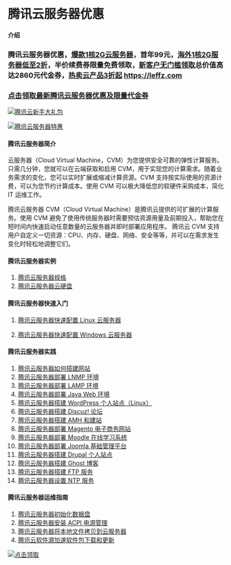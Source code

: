 # 腾讯云服务器优惠

#### 介绍
### 腾讯云服务器优惠，[爆款1核2G云服务器](https://cloud.tencent.com/act/cps/redirect?redirect=1054&cps_key=8eb5bd7fecaebaa8c13d45dcda49294d&from=console)，首年99元，[海外1核2G服务器低至2折](https://cloud.tencent.com/act/cps/redirect?redirect=1049&cps_key=8eb5bd7fecaebaa8c13d45dcda49294d&from=console)，半价续费券限量免费领取，[新客户无门槛领取](https://cloud.tencent.com/act/cps/redirect?redirect=1040&cps_key=8eb5bd7fecaebaa8c13d45dcda49294d&from=console)总价值高达2860元代金券，[热卖云产品3折起](https://cloud.tencent.com/act/cps/redirect?redirect=1014&cps_key=8eb5bd7fecaebaa8c13d45dcda49294d&from=console)   [ **https://leffz.com** ](https://leffz.com)





### [点击领取最新腾讯云服务器优惠及限量代金券](https://leffz.com)



<a href="https://cloud.tencent.com/act/cps/redirect?redirect=1040&cps_key=8eb5bd7fecaebaa8c13d45dcda49294d&from=console" target="_blank">

![腾讯云新手大礼包](https://images.gitee.com/uploads/images/2020/0517/221052_2ac3b9de_7556849.png "tengxunyun.png")

</a>

<a href="https://cloud.tencent.com/act/cps/redirect?redirect=1054&cps_key=8eb5bd7fecaebaa8c13d45dcda49294d&from=console" target="_blank">

![腾讯云服务器特惠](https://images.gitee.com/uploads/images/2020/0517/221120_18accdda_7556849.png "tengxunyun1.png")

</a>

#### 腾讯云服务器简介
云服务器（Cloud Virtual Machine，CVM）为您提供安全可靠的弹性计算服务。 只需几分钟，您就可以在云端获取和启用 CVM，用于实现您的计算需求。随着业务需求的变化，您可以实时扩展或缩减计算资源。CVM 支持按实际使用的资源计费，可以为您节约计算成本。使用 CVM 可以极大降低您的软硬件采购成本，简化 IT 运维工作。

腾讯云服务器 CVM（Cloud Virtual Machine）是腾讯云提供的可扩展的计算服务。使用 CVM 避免了使用传统服务器时需要预估资源用量及前期投入，帮助您在短时间内快速启动任意数量的云服务器并即时部署应用程序。
腾讯云 CVM 支持用户自定义一切资源：CPU、内存、硬盘、网络、安全等等，并可以在需求发生变化时轻松地调整它们。


#### 腾讯云服务器实例


1.  [腾讯云服务器规格](https://cloud.tencent.com/act/cps/redirect?redirect=10529&cps_key=8eb5bd7fecaebaa8c13d45dcda49294d)
2.  [腾讯云服务器云硬盘](https://cloud.tencent.com/act/cps/redirect?redirect=30183&cps_key=8eb5bd7fecaebaa8c13d45dcda49294d)


#### 腾讯云服务器快速入门

1.  [腾讯云服务器快速配置 Linux 云服务器](https://cloud.tencent.com/act/cps/redirect?redirect=11040&cps_key=8eb5bd7fecaebaa8c13d45dcda49294d)


2.  [腾讯云服务器快速配置 Windows 云服务器](https://cloud.tencent.com/act/cps/redirect?redirect=10808&cps_key=8eb5bd7fecaebaa8c13d45dcda49294d)



#### 腾讯云服务器实践

1.  [腾讯云服务器如何搭建网站](https://cloud.tencent.com/act/cps/redirect?redirect=11390&cps_key=8eb5bd7fecaebaa8c13d45dcda49294d)
2.  [腾讯云服务器部署 LNMP 环境](https://cloud.tencent.com/act/cps/redirect?redirect=30184&cps_key=8eb5bd7fecaebaa8c13d45dcda49294d)
3.  [腾讯云服务器部署 LAMP 环境](https://cloud.tencent.com/act/cps/redirect?redirect=30185&cps_key=8eb5bd7fecaebaa8c13d45dcda49294d)
4.  [腾讯云服务器部署 Java Web 环境](https://cloud.tencent.com/act/cps/redirect?redirect=11381&cps_key=8eb5bd7fecaebaa8c13d45dcda49294d)
5.  [腾讯云服务器搭建 WordPress 个人站点（Linux）](https://cloud.tencent.com/act/cps/redirect?redirect=11258&cps_key=8eb5bd7fecaebaa8c13d45dcda49294d)
6.  [腾讯云服务器搭建 Discuz! 论坛](https://cloud.tencent.com/act/cps/redirect?redirect=11091&cps_key=8eb5bd7fecaebaa8c13d45dcda49294d)
7.  [腾讯云服务器搭建 AMH 和建站](https://cloud.tencent.com/act/cps/redirect?redirect=11384&cps_key=8eb5bd7fecaebaa8c13d45dcda49294d)
8.  [腾讯云服务器部署 Magento 电子商务网站](https://cloud.tencent.com/act/cps/redirect?redirect=11400&cps_key=8eb5bd7fecaebaa8c13d45dcda49294d)
9.  [腾讯云服务器部署 Moodle 在线学习系统](https://cloud.tencent.com/act/cps/redirect?redirect=11401&cps_key=8eb5bd7fecaebaa8c13d45dcda49294d)
10.  [腾讯云服务器部署 Joomla 基础管理平台](https://cloud.tencent.com/act/cps/redirect?redirect=11402&cps_key=8eb5bd7fecaebaa8c13d45dcda49294d)
11.  [腾讯云服务器搭建 Drupal 个人站点](https://cloud.tencent.com/act/cps/redirect?redirect=11403&cps_key=8eb5bd7fecaebaa8c13d45dcda49294d)
12.  [腾讯云服务器搭建 Ghost 博客](https://cloud.tencent.com/act/cps/redirect?redirect=11404&cps_key=8eb5bd7fecaebaa8c13d45dcda49294d)
13.  [腾讯云服务器搭建 FTP 服务](https://cloud.tencent.com/act/cps/redirect?redirect=10628&cps_key=8eb5bd7fecaebaa8c13d45dcda49294d)
14. [ 腾讯云服务器设置 NTP 服务](https://cloud.tencent.com/act/cps/redirect?redirect=30186&cps_key=8eb5bd7fecaebaa8c13d45dcda49294d)


#### 腾讯云服务器运维指南
1.  [腾讯云服务器初始化数据盘](https://cloud.tencent.com/act/cps/redirect?redirect=10805&cps_key=8eb5bd7fecaebaa8c13d45dcda49294d)
2.  [腾讯云服务器安装 ACPI 电源管理](https://cloud.tencent.com/act/cps/redirect?redirect=30187&cps_key=8eb5bd7fecaebaa8c13d45dcda49294d)
3.  [腾讯云服务器将本地文件拷贝到云服务器](https://cloud.tencent.com/act/cps/redirect?redirect=11405&cps_key=8eb5bd7fecaebaa8c13d45dcda49294d)
4.  [腾讯云软件源加速软件包下载和更新](https://cloud.tencent.com/act/cps/redirect?redirect=30188&cps_key=8eb5bd7fecaebaa8c13d45dcda49294d)



<a href="https://cloud.tencent.com/act/cps/redirect?redirect=1040&cps_key=8eb5bd7fecaebaa8c13d45dcda49294d&from=console" target="_blank">

![点击领取](https://images.gitee.com/uploads/images/2020/0517/223501_32a0fcbf_7556849.gif "点击领取2860代金券.gif")

</a>




